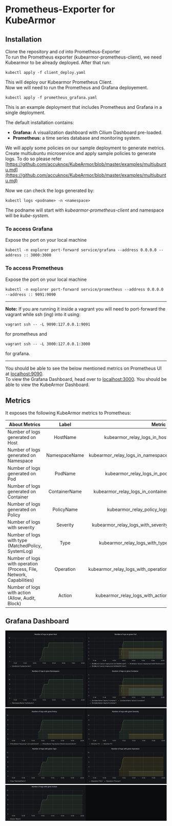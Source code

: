 # Prometheus-Exporter for KubeArmor  

## Installation

Clone the repository and _cd_ into Prometheus-Exporter  
To run the Prometheus exporter (kubearmor-prometheus-client), we need Kubearmor to be already deployed. After that run:

```
kubectl apply -f client_deploy.yaml
```
This will deploy our Kubearmor Prometheus Client.  
Now we will need to run the Prometheus and Grafana deployement.

```
kubectl apply -f prometheus_grafana.yaml
```

This is an example deployment that includes Prometheus and Grafana in a single deployment.

The default installation contains:  
* **Grafana:** A visualization dashboard with Cilium Dashboard pre-loaded.  
* **Prometheus:** a time series database and monitoring system.  

We will apply some policies on our sample deployment to generate metrics.
Create multiubuntu microservice and apply sample policies to generate logs. To do so please refer [https://github.com/accuknox/KubeArmor/blob/master/examples/multiubuntu.md](https://github.com/accuknox/KubeArmor/blob/master/examples/multiubuntu.md)

Now we can check the logs generated by:
```
kubectl logs <podname> -n <namespace>
```
The podname will start with _kubearmor-prometheus-client_ and namespace will be _kube-system_.

### To access Grafana

Expose the port on your local machine
```
kubectl -n explorer port-forward service/grafana --address 0.0.0.0 --address :: 3000:3000
```

### To access Prometheus

Expose the port on your local machine
```
kubectl -n explorer port-forward service/prometheus --address 0.0.0.0 --address :: 9091:9090
```

---
**Note:** If you are running it inside a vagrant you will need to port-forward the vagrant while ssh (ing) into it using:
```
vagrant ssh -- -L 9090:127.0.0.1:9091
```
for prometheus and

```
vagrant ssh -- -L 3000:127.0.0.1:3000    
```
for grafana.

---

You should be able to see the below mentioned metrics on Prometheus UI at [localhost:9090](127.0.0.1:9090).  
To view the Grafana Dashboard, head over to [localhost:3000](127.0.0.1:3000). You should be able to view the KubeArmor Dashboard.  

## Metrics
It exposes the following KubeArmor metrics to Prometheus:  

|                               About Metrics                                |     Label     |              Metric name                 |
| -------------------------------------------------------------------------- | :-----------: | ---------------------------------------: |
| Number of logs generated on Host                                           |HostName       |kubearmor_relay_logs_in_host_total        |
| Number of logs generated on Namespace                                      |NamespaceName  |kubearmor_relay_logs_in_namespace_total   |
| Number of logs generated on Pod                                            |PodName        |kubearmor_relay_logs_in_pod_total         |
| Number of logs generated on Container                                      |ContainerName  |kubearmor_relay_logs_in_container_total   |
| Number of logs generated on Policy                                         |PolicyName     |kubearmor_relay_policy_logs_total         |
| Number of logs with severity                                               |Severity       |kubearmor_relay_logs_with_severity_total  |
| Number of logs with type (MatchedPolicy, SystemLog)                        |Type           |kubearmor_relay_logs_with_type_total      |
| Number of logs with operation (Process, File, Network, Capabilities)       |Operation      |kubearmor_relay_logs_with_operation_total |
| Number of logs with action (Allow, Audit, Block)                           |Action         |kubearmor_relay_logs_with_action_total    |

## Grafana Dashboard

![Logs on Host](images/1.png)
![Logs on Host](images/2.png)
![Logs on Host](images/3.png)


